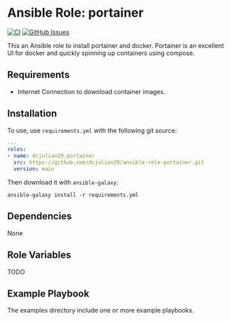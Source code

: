 # Ansible Role: portainer

[![CI](https://github.com/dcjulian29/ansible-role-portainer/actions/workflows/ci.yml/badge.svg)](https://github.com/dcjulian29/ansible-role-portainer/actions/workflows/ci.yml) [![GitHub Issues](https://img.shields.io/github/issues-raw/dcjulian29/ansible-role-portainer.svg)](https://github.com/dcjulian29/ansible-role-portainer/issues)

This an Ansible role to install portainer and docker. Portainer is an excellent UI for docker and quickly spinning up containers using compose.

## Requirements

- Internet Connection to download container images.

## Installation

To use, use `requirements.yml` with the following git source:

```yaml
---
roles:
- name: dcjulian29.portainer
  src: https://github.com/dcjulian29/ansible-role-portainer.git
  version: main
  ```

Then download it with `ansible-galaxy`:

```shell
ansible-galaxy install -r requirements.yml
```

## Dependencies

None

## Role Variables

TODO

## Example Playbook

The examples directory include one or more example playbooks.
